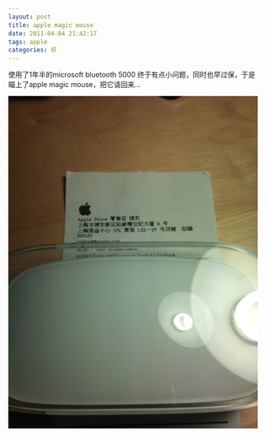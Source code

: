 ```yaml
---
layout: post
title: apple magic mouse
date: 2011-04-04 21:42:17
tags: apple
categories: 好
---
```

使用了1年半的microsoft bluetooth 5000 终于有点小问题，同时也早过保，于是瞄上了apple magic mouse，把它请回来...

<img src="/uploads/2011-04-04-apple-magic-mouse.jpg"  />